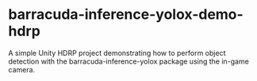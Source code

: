 # barracuda-inference-yolox-demo-hdrp
 A simple Unity HDRP project demonstrating how to perform object detection with the barracuda-inference-yolox package using the in-game camera.
